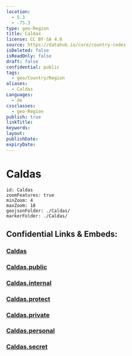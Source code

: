 ```yaml
---
location:
  - 5.3
  - -75.3
type: geo-Region
title: Caldas
license: CC BY-SA 4.0
source: https://datahub.io/core/country-codes
isDeleted: false
isReadOnly: false
draft: false
confidential: public
tags:
  - geo/Country/Region
aliases:
  - Caldas
Languages:
  - de
cssclasses:
  - geo-Region
publish: true
linkTitle:
keywords:
layout:
publishDate:
expiryDate:
---
```


# Caldas

```leaflet
id: Caldas
zoomFeatures: true 
minZoom: 4 
maxZoom: 18
geojsonFolder: ./Caldas/
markerFolder: ./Caldas/
```


## Confidential Links & Embeds: 

### [Caldas](/_Standards/Earth/Continent/America~South/Colombia/departments~Colombia/Caldas.md) 

### [Caldas.public](/_public/Earth/Continent/America~South/Colombia/departments~Colombia/Caldas.public.md) 

### [Caldas.internal](/_internal/Earth/Continent/America~South/Colombia/departments~Colombia/Caldas.internal.md) 

### [Caldas.protect](/_protect/Earth/Continent/America~South/Colombia/departments~Colombia/Caldas.protect.md) 

### [Caldas.private](/_private/Earth/Continent/America~South/Colombia/departments~Colombia/Caldas.private.md) 

### [Caldas.personal](/_personal/Earth/Continent/America~South/Colombia/departments~Colombia/Caldas.personal.md) 

### [Caldas.secret](/_secret/Earth/Continent/America~South/Colombia/departments~Colombia/Caldas.secret.md)

